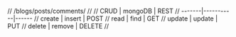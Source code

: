 // /blogs/posts/comments/
//
// CRUD   | mongoDB   | REST
// -------|-----------|------
// create | insert    | POST
// read   | find      | GET
// update | update    | PUT
// delete | remove    | DELETE
//